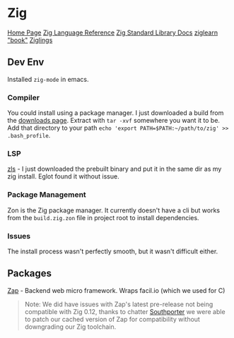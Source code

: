 # Zig

[Home Page](https://ziglang.org)
[Zig Language Reference](https://ziglang.org/documentation/master/)
[Zig Standard Library Docs](https://ziglang.org/documentation/master/std/#A;std)
[ziglearn "book"](https://ziglearn.org)
[Ziglings](https://ziglings.org/)

## Dev Env

Installed `zig-mode` in emacs.

### Compiler
You could install using a package manager.
I just downloaded a build from the [downloads page](https://ziglang.org/download).
Extract with `tar -xvf` somewhere you want it to be.
Add that directory to your path `echo 'export PATH=$PATH:~/path/to/zig' >> .bash_profile`.

### LSP
[zls](https://github.com/zigtools/zls/wiki/Installation#prebuilt-binaries) - I just downloaded the prebuilt binary and put it in the same dir as my zig install. Eglot found it without issue.

### Package Management
Zon is the Zig package manager. It currently doesn't have a cli but works from the `build.zig.zon` file in project root to install dependencies.

### Issues
The install process wasn't perfectly smooth, but it wasn't difficult either.

## Packages
[Zap](https://github.com/zigzap/zap) - Backend web micro framework. Wraps facil.io (which we used for C)
> Note: We did have issues with Zap's latest pre-release not being compatible with Zig 0.12, thanks to chatter [Southporter](https://github.com/zigzap/zap/tree/master) we were able to patch our cached version of Zap for compatibility without downgrading our Zig toolchain.
